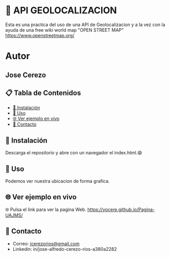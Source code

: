 # 📁 API GEOLOCALIZACION

Esta es una practica del uso de una API de Geolocalizacion y a la vez con la ayuda de una free wiki world map "OPEN STREET MAP" https://www.openstreetmap.org/

# Autor

## **Jose Cerezo**

## 📋 Tabla de Contenidos

- [🔧 Instalación](#instalación)
- [🚀 Uso](#uso)
- [🌐 Ver ejemplo en vivo](#Verjemploenvivo)
- [📧 Contacto](#contacto)

## 🔧 Instalación

Descarga el repositorio y abre con un navegador el index.html.😄

## 🚀 Uso

Podemos ver nuestra ubicacion de forma grafica.

## 🌐 Ver ejemplo en vivo

🌐 Pulsa el link para ver la pagina Web. 
 https://yocere.github.io/Pagina-UAJMS/

## 📧 Contacto

- Correo: jcerezorios@gmail.com
- Linkedin: in/jose-alfredo-cerezo-rios-a380a2282
